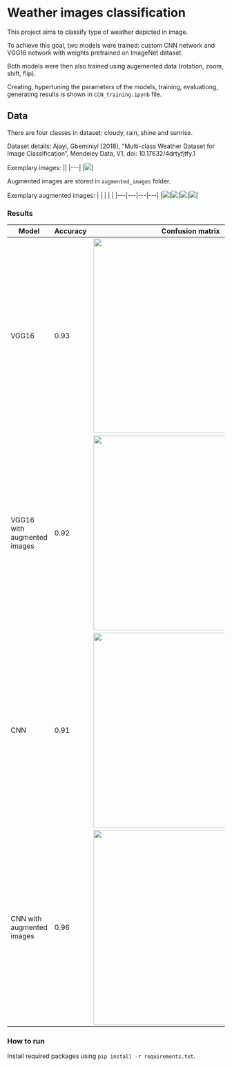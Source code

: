 # Weather images classification

This project aims to classify type of weather depicted in image.

To achieve this goal, two models were trained: custom CNN network and VGG16 network with weights pretrained on ImageNet dataset. 

Both models were then also trained using augemented data (rotation, zoom, shift, flip). 

Creating, hypertuning the parameters of the models, training, evaluationg, generating results is shown in `CCN_training.ipynb` file.

## Data

There are four classes in dataset: cloudy, rain, shine and sunrise.

Dataset details: Ajayi, Gbeminiyi (2018), “Multi-class Weather Dataset for Image Classification”, Mendeley Data, V1, doi: 10.17632/4drtyfjtfy.1

Exemplary images:
||
|---|
|<img src="assets/images.png">|

Augmented images are stored in `augmented_images` folder.

Exemplary augmented images:
|   |   |   |   |
|---|---|---|---|
|![](augmented_images/aug_cloudy1.jpg)|![](augmented_images/aug_rain28.jpg)|![](augmented_images/aug_shine24.jpg)|![](augmented_images/aug_sunrise71.jpg)|

### Results

| Model | Accuracy | Confusion matrix |
| --- | --- | --- |
| VGG16 | 0.93 | <img src="assets/vgg16_confusion_matrix.png" width="450" height="450"> |
| VGG16 with augmented images | 0.92 | <img src="assets/vgg16_aug_confusion_matrix.png" width="450" height="450"> |
| CNN | 0.91 | <img src="assets/cnn_confusion_matrix.png" width="450" height="450"> |
| CNN with augmented images | 0.96 | <img src="assets/aug_confusion_matrix.png" width="450" height="450"> |

### How to run

Install required packages using `pip install -r requirements.txt`.
